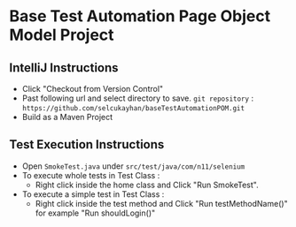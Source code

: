 Base Test Automation Page Object Model Project 
==============================================================


IntelliJ Instructions
--------------------

* Click "Checkout from Version Control"
* Past following url and select directory to save.
    ```git repository``` : ```https://github.com/selcukayhan/baseTestAutomationPOM.git```
* Build as a Maven Project

Test Execution Instructions
--------------------

* Open `SmokeTest.java` under `src/test/java/com/n11/selenium`
* To execute whole tests in Test Class :
    * Right click inside the home class and Click "Run SmokeTest".
* To execute a simple test in Test Class :
    * Right click inside the test method and Click "Run testMethodName()" for example "Run shouldLogin()"

